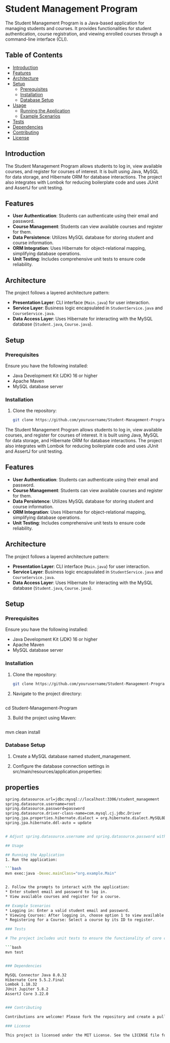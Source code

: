 # Student Management Program

The Student Management Program is a Java-based application for managing students and courses. It provides functionalities for student authentication, course registration, and viewing enrolled courses through a command-line interface (CLI).

## Table of Contents

- [Introduction](#introduction)
- [Features](#features)
- [Architecture](#architecture)
- [Setup](#setup)
  - [Prerequisites](#prerequisites)
  - [Installation](#installation)
  - [Database Setup](#database-setup)
- [Usage](#usage)
  - [Running the Application](#running-the-application)
  - [Example Scenarios](#example-scenarios)
- [Tests](#tests)
- [Dependencies](#dependencies)
- [Contributing](#contributing)
- [License](#license)

## Introduction

The Student Management Program allows students to log in, view available courses, and register for courses of interest. It is built using Java, MySQL for data storage, and Hibernate ORM for database interactions. The project also integrates with Lombok for reducing boilerplate code and uses JUnit and AssertJ for unit testing.

## Features

- **User Authentication**: Students can authenticate using their email and password.
- **Course Management**: Students can view available courses and register for them.
- **Data Persistence**: Utilizes MySQL database for storing student and course information.
- **ORM Integration**: Uses Hibernate for object-relational mapping, simplifying database operations.
- **Unit Testing**: Includes comprehensive unit tests to ensure code reliability.

## Architecture

The project follows a layered architecture pattern:

- **Presentation Layer**: CLI interface (`Main.java`) for user interaction.
- **Service Layer**: Business logic encapsulated in `StudentService.java` and `CourseService.java`.
- **Data Access Layer**: Uses Hibernate for interacting with the MySQL database (`Student.java`, `Course.java`).

## Setup

### Prerequisites

Ensure you have the following installed:

- Java Development Kit (JDK) 16 or higher
- Apache Maven
- MySQL database server

### Installation

1. Clone the repository:

   ```bash
   git clone https://github.com/yourusername/Student-Management-Program.git

The Student Management Program allows students to log in, view available courses, and register for courses of interest. It is built using Java, MySQL for data storage, and Hibernate ORM for database interactions. The project also integrates with Lombok for reducing boilerplate code and uses JUnit and AssertJ for unit testing.

## Features

- **User Authentication**: Students can authenticate using their email and password.
- **Course Management**: Students can view available courses and register for them.
- **Data Persistence**: Utilizes MySQL database for storing student and course information.
- **ORM Integration**: Uses Hibernate for object-relational mapping, simplifying database operations.
- **Unit Testing**: Includes comprehensive unit tests to ensure code reliability.

## Architecture

The project follows a layered architecture pattern:

- **Presentation Layer**: CLI interface (`Main.java`) for user interaction.
- **Service Layer**: Business logic encapsulated in `StudentService.java` and `CourseService.java`.
- **Data Access Layer**: Uses Hibernate for interacting with the MySQL database (`Student.java`, `Course.java`).

## Setup

### Prerequisites

Ensure you have the following installed:

- Java Development Kit (JDK) 16 or higher
- Apache Maven
- MySQL database server

### Installation

1. Clone the repository:

   ```bash
   git clone https://github.com/yourusername/Student-Management-Program.git
2. Navigate to the project directory:

   ```bash
  cd Student-Management-Program

3. Build the project using Maven:

   ```bash
  mvn clean install
  
### Database Setup

1. Create a MySQL database named student_management.

2. Configure the database connection settings in src/main/resources/application.properties:

## properties

   ```bash
spring.datasource.url=jdbc:mysql://localhost:3306/student_management
spring.datasource.username=root
spring.datasource.password=password
spring.datasource.driver-class-name=com.mysql.cj.jdbc.Driver
spring.jpa.properties.hibernate.dialect = org.hibernate.dialect.MySQL8Dialect
spring.jpa.hibernate.ddl-auto = update


# Adjust spring.datasource.username and spring.datasource.password with your MySQL credentials.

## Usage

## Running the Application
  1. Run the application:

   ```bash
mvn exec:java -Dexec.mainClass="org.example.Main"


2. Follow the prompts to interact with the application:
  * Enter student email and password to log in.
  * View available courses and register for a course.

## Example Scenarios
  * Logging in: Enter a valid student email and password.
  * Viewing Courses: After logging in, choose option 1 to view available courses.
  * Registering for a Course: Select a course by its ID to register.

### Tests

# The project includes unit tests to ensure the functionality of core components. Run tests using Maven:

   ```bash
mvn test


### Dependencies

MySQL Connector Java 8.0.32
Hibernate Core 5.5.2.Final
Lombok 1.18.32
JUnit Jupiter 5.8.2
AssertJ Core 3.22.0


### Contributing

Contributions are welcome! Please fork the repository and create a pull request with your suggested changes.

### License

This project is licensed under the MIT License. See the LICENSE file for details.
